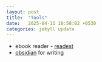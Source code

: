 ```yaml
---
layout: post
title:  "Tools"
date:   2025-04-11 10:58:02 +0530
categories: jekyll update
---
```

- ebook reader - [readest](https://readest.com/)
- [obsidian](https://obsidian.md/) for writing
